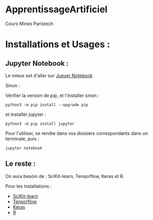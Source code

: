 # ApprentissageArtificiel
Cours Mines Paristech

# Installations et Usages : 

## Jupyter Notebook : 

Le mieux est d'aller sur [Jupyer Notebook](http://jupyter.org) 

Sinon : 

Vérifier la version de pip, et l'installer sinon : 

```
python3 -m pip install --upgrade pip
```

et installer jupyter : 

```
python3 -m pip install jupyter
```

Pour l'utiliser, se rendre dans vos dossiers correspondants dans un terminale, puis : 

```
jupyter notebook
```

## Le reste : 

On aura besoin de : SciKit-learn, Tensorflow, Keras et R. 

Pour les installations : 

- [SciKit-learn](https://scikit-learn.org/stable/install.html)
- [Tensorflow](https://www.tensorflow.org/install/)
- [Keras](https://keras.io)
- [R](https://www.r-project.org)


